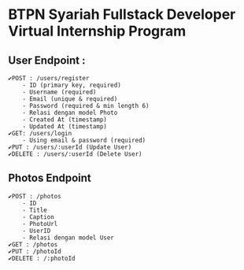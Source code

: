 # BTPN Syariah Fullstack Developer Virtual Internship Program

## User Endpoint :

    ✔️POST : /users/register
        - ID (primary key, required)
        - Username (required)
        - Email (unique & required) 
        - Password (required & min length 6)
        - Relasi dengan model Photo
        - Created At (timestamp)
        - Updated At (timestamp)
    ✔️GET: /users/login
        - Using email & password (required)
    ✔️PUT : /users/:userId (Update User)
    ✔️DELETE : /users/:userId (Delete User)

## Photos Endpoint

    ✔️POST : /photos 
        - ID
        - Title
        - Caption
        - PhotoUrl
        - UserID
        - Relasi dengan model User
    ✔️GET : /photos
    ✔️PUT : /photoId
    ✔️DELETE : /:photoId
